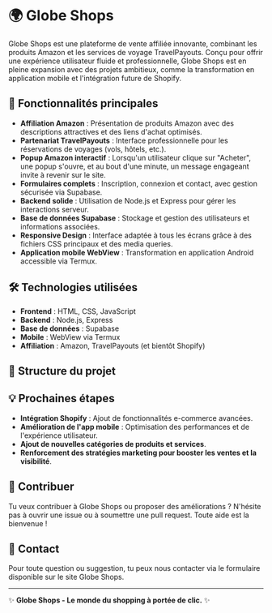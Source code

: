 # 🌍 Globe Shops

Globe Shops est une plateforme de vente affiliée innovante, combinant les produits Amazon et les services de voyage TravelPayouts. Conçu pour offrir une expérience utilisateur fluide et professionnelle, Globe Shops est en pleine expansion avec des projets ambitieux, comme la transformation en application mobile et l'intégration future de Shopify.

## 🚀 Fonctionnalités principales

- **Affiliation Amazon** : Présentation de produits Amazon avec des descriptions attractives et des liens d'achat optimisés.
- **Partenariat TravelPayouts** : Interface professionnelle pour les réservations de voyages (vols, hôtels, etc.).
- **Popup Amazon interactif** : Lorsqu'un utilisateur clique sur "Acheter", une popup s'ouvre, et au bout d'une minute, un message engageant invite à revenir sur le site.
- **Formulaires complets** : Inscription, connexion et contact, avec gestion sécurisée via Supabase.
- **Backend solide** : Utilisation de Node.js et Express pour gérer les interactions serveur.
- **Base de données Supabase** : Stockage et gestion des utilisateurs et informations associées.
- **Responsive Design** : Interface adaptée à tous les écrans grâce à des fichiers CSS principaux et des media queries.
- **Application mobile WebView** : Transformation en application Android accessible via Termux.

## 🛠️ Technologies utilisées

- **Frontend** : HTML, CSS, JavaScript
- **Backend** : Node.js, Express
- **Base de données** : Supabase
- **Mobile** : WebView via Termux
- **Affiliation** : Amazon, TravelPayouts (et bientôt Shopify)

## 📂 Structure du projet

## 💡 Prochaines étapes

- **Intégration Shopify** : Ajout de fonctionnalités e-commerce avancées.
- **Amélioration de l'app mobile** : Optimisation des performances et de l'expérience utilisateur.
- **Ajout de nouvelles catégories de produits et services**.
- **Renforcement des stratégies marketing pour booster les ventes et la visibilité**.

## 🤝 Contribuer

Tu veux contribuer à Globe Shops ou proposer des améliorations ? N'hésite pas à ouvrir une issue ou à soumettre une pull request. Toute aide est la bienvenue !

## 📧 Contact

Pour toute question ou suggestion, tu peux nous contacter via le formulaire disponible sur le site Globe Shops.

---

✨ **Globe Shops - Le monde du shopping à portée de clic.** ✨
